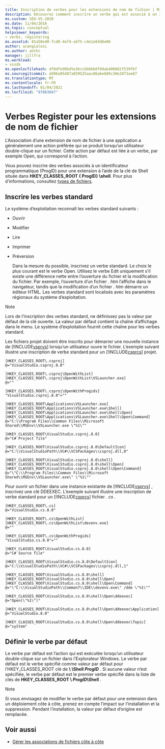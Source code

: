 ```yaml
---
title: Inscription de verbes pour les extensions de nom de fichier | Microsoft Docs
description: Découvrez comment inscrire un verbe qui est associé à un identificateur programmatique pour une extension de nom de fichier à l’aide d’une clé de Shell.
ms.custom: SEO-VS-2020
ms.date: 11/04/2016
ms.topic: conceptual
helpviewer_keywords:
- verbs, registering
ms.assetid: 81a58e40-7cd0-4ef4-a475-c4e1e84d6e06
author: acangialosi
ms.author: anthc
manager: jillfra
ms.workload:
- vssdk
ms.openlocfilehash: df0dfe90bd5e3bccbb6bb0f9dab400082f539fbf
ms.sourcegitcommit: dd96a95d87a039525aac86abe689c30e2073ae87
ms.translationtype: MT
ms.contentlocale: fr-FR
ms.lasthandoff: 01/04/2021
ms.locfileid: "97863047"
---
```

# <a name="register-verbs-for-file-name-extensions"></a>Verbes Register pour les extensions de nom de fichier
L’Association d’une extension de nom de fichier à une application a généralement une action préférée qui se produit lorsqu’un utilisateur double-clique sur un fichier. Cette action par défaut est liée à un verbe, par exemple Open, qui correspond à l’action.

 Vous pouvez inscrire des verbes associés à un identificateur programmatique (ProgID) pour une extension à l’aide de la clé de Shell située dans **HKEY_CLASSES_ROOT \{ ProgID} \shell**. Pour plus d’informations, consultez [types de fichiers](/windows/desktop/shell/fa-file-types).

## <a name="register-standard-verbs"></a>Inscrire les verbes standard
 Le système d’exploitation reconnaît les verbes standard suivants :

- Ouvrir

- Modifier

- Lire

- Imprimer

- Préversion

  Dans la mesure du possible, inscrivez un verbe standard. Le choix le plus courant est le verbe Open. Utilisez le verbe Edit uniquement s’il existe une différence nette entre l’ouverture du fichier et la modification du fichier. Par exemple, l’ouverture d’un fichier *. htm* l’affiche dans le navigateur, tandis que la modification d’un fichier *. htm* démarre un éditeur HTML. Les verbes standard sont localisés avec les paramètres régionaux du système d’exploitation.

> [!NOTE]
> Lors de l’inscription des verbes standard, ne définissez pas la valeur par défaut de la clé ouverte. La valeur par défaut contient la chaîne d’affichage dans le menu. Le système d’exploitation fournit cette chaîne pour les verbes standard.

 Les fichiers projet doivent être inscrits pour démarrer une nouvelle instance de [!INCLUDE[vsprvs](../code-quality/includes/vsprvs_md.md)] lorsqu’un utilisateur ouvre le fichier. L’exemple suivant illustre une inscription de verbe standard pour un [!INCLUDE[csprcs](../data-tools/includes/csprcs_md.md)] projet.

```
[HKEY_CLASSES_ROOT\.csproj]
@="VisualStudio.csproj.8.0"

[HKEY_CLASSES_ROOT\.csproj\OpenWithList]
[HKEY_CLASSES_ROOT\.csproj\OpenWithList\VSLauncher.exe]
@=""

[HKEY_CLASSES_ROOT\.csproj\OpenWithProgids]
"VisualStudio.csproj.8.0"=""

[HKEY_CLASSES_ROOT\Applications\VSLauncher.exe]
[HKEY_CLASSES_ROOT\Applications\VSLauncher.exe\Shell]
[HKEY_CLASSES_ROOT\Applications\VSLauncher.exe\Shell\Open]
[HKEY_CLASSES_ROOT\Applications\VSLauncher.exe\Shell\Open\Command]
@="C:\\Program Files\\Common Files\\Microsoft Shared\\MSEnv\\VSLauncher.exe \"%1\""

[HKEY_CLASSES_ROOT\VisualStudio.csproj.8.0]
@="C# Project file"

[HKEY_CLASSES_ROOT\VisualStudio.csproj.8.0\DefaultIcon]
@="C:\\VisualStudioPath\\VC#\\VCSPackages\\csproj.dll,0"

[HKEY_CLASSES_ROOT\VisualStudio.csproj.8.0\shell]
[HKEY_CLASSES_ROOT\VisualStudio.csproj.8.0\shell\Open]
[HKEY_CLASSES_ROOT\VisualStudio.csproj.8.0\shell\Open\Command]
@="\"C:\\Program Files\\Common Files\\Microsoft Shared\\MSEnv\\VSLauncher.exe\" \"%1\""
```

 Pour ouvrir un fichier dans une instance existante de [!INCLUDE[vsprvs](../code-quality/includes/vsprvs_md.md)] , inscrivez une clé DDEEXEC. L’exemple suivant illustre une inscription de verbe standard pour un [!INCLUDE[csprcs](../data-tools/includes/csprcs_md.md)] fichier *. cs* .

```
[HKEY_CLASSES_ROOT\.cs]
@="VisualStudio.cs.8.0"

[HKEY_CLASSES_ROOT\.cs\OpenWithList]
[HKEY_CLASSES_ROOT\.cs\OpenWithList\devenv.exe]
@=""

[HKEY_CLASSES_ROOT\.cs\OpenWithProgids]
"VisualStudio.cs.8.0"=""

[HKEY_CLASSES_ROOT\VisualStudio.cs.8.0]
@="C# Source file"

[HKEY_CLASSES_ROOT\VisualStudio.cs.8.0\DefaultIcon]
@="C:\\VisualStudioPath\\VC#\\VCSPackages\\csproj.dll,1"

[HKEY_CLASSES_ROOT\VisualStudio.cs.8.0\shell]
[HKEY_CLASSES_ROOT\VisualStudio.cs.8.0\shell\Open]
[HKEY_CLASSES_ROOT\VisualStudio.cs.8.0\shell\Open\Command]
@="\"C:\\VisualStudioPath\\Common7\\IDE\\devenv.exe\" /dde \"%1\""

[HKEY_CLASSES_ROOT\VisualStudio.cs.8.0\shell\Open\ddeexec]
@="Open(\"%1\")"

[HKEY_CLASSES_ROOT\VisualStudio.cs.8.0\shell\Open\ddeexec\Application]
@="VisualStudio.8.0"

[HKEY_CLASSES_ROOT\VisualStudio.cs.8.0\shell\Open\ddeexec\Topic]
@="system"
```

## <a name="set-the-default-verb"></a>Définir le verbe par défaut
 Le verbe par défaut est l’action qui est exécutée lorsqu’un utilisateur double-clique sur un fichier dans l’Explorateur Windows. Le verbe par défaut est le verbe spécifié comme valeur par défaut pour l’HKEY_CLASSES_ROOT clé de **\\ \Shell *ProgID*** . Si aucune valeur n’est spécifiée, le verbe par défaut est le premier verbe spécifié dans la liste de clés de **HKEY_CLASSES_ROOT \\ *ProgID*\Shell** .

> [!NOTE]
> Si vous envisagez de modifier le verbe par défaut pour une extension dans un déploiement côte à côte, prenez en compte l’impact sur l’installation et la suppression. Pendant l’installation, la valeur par défaut d’origine est remplacée.

## <a name="see-also"></a>Voir aussi
- [Gérer les associations de fichiers côte à côte](../extensibility/managing-side-by-side-file-associations.md)
